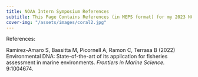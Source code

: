 ```yaml
---
title: NOAA Intern Symposium References
subtitle: This Page Contains References (in MEPS format) for my 2023 NOAA PIC Intern Symposium Presentation "Aquatic Analysis Adventure; Exploring Biodiversity Patterns of a Hawaiian Reef Ecosystem using eDNA".
cover-img: "/assets/images/coral2.jpg"
---
```


References:

Ramirez-Amaro S, Bassitta M, Picornell A, Ramon C, Terrasa B (2022) Environmental DNA: State-of-the-art of its application for fisheries assessment in marine environments. *Frontiers in Marine Science.* 9:1004674.


